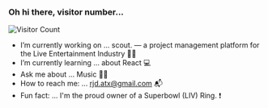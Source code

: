 ### Oh hi there, visitor number...
![Visitor Count](https://profile-counter.glitch.me/r-doherty/count.svg)


- I’m currently working on ... scout. — a project management platform for the Live Entertainment Industry 👨‍💻
- I’m currently learning ... about React 💻
- Ask me about ... Music 👨‍🎤
- How to reach me: ... rjd.atx@gmail.com 📬
- Fun fact: ... I'm the proud owner of a Superbowl (LIV) Ring. ❗️

<!--
**r-doherty/r-doherty** is a ✨ _special_ ✨ repository because its `README.md` (this file) appears on your GitHub profile.
-->
